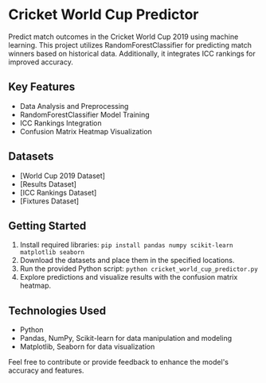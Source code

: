 # Cricket World Cup Predictor

Predict match outcomes in the Cricket World Cup 2019 using machine learning. This project utilizes RandomForestClassifier for predicting match winners based on historical data. Additionally, it integrates ICC rankings for improved accuracy.

## Key Features
- Data Analysis and Preprocessing
- RandomForestClassifier Model Training
- ICC Rankings Integration
- Confusion Matrix Heatmap Visualization

## Datasets
- [World Cup 2019 Dataset]
- [Results Dataset]
- [ICC Rankings Dataset]
- [Fixtures Dataset]

## Getting Started
1. Install required libraries: `pip install pandas numpy scikit-learn matplotlib seaborn`
2. Download the datasets and place them in the specified locations.
3. Run the provided Python script: `python cricket_world_cup_predictor.py`
4. Explore predictions and visualize results with the confusion matrix heatmap.

## Technologies Used
- Python
- Pandas, NumPy, Scikit-learn for data manipulation and modeling
- Matplotlib, Seaborn for data visualization

Feel free to contribute or provide feedback to enhance the model's accuracy and features.

